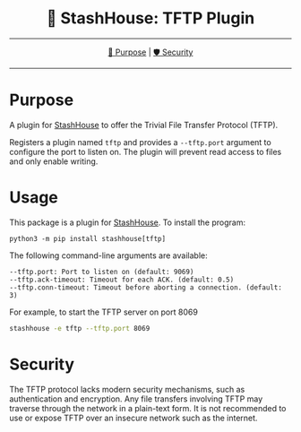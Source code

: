 <!--suppress HtmlDeprecatedAttribute-->
<div align="center">
   <h1>🌴 StashHouse: TFTP Plugin</h1>
</div>

<hr />

<div align="center">

[💼 Purpose](#purpose) | [🛡️ Security](#security)

</div>

<hr />

# Purpose

A plugin for [StashHouse](https://pypi.org/project/stashhouse/) to offer the Trivial File Transfer Protocol (TFTP).

Registers a plugin named `tftp` and provides a `--tftp.port` argument to configure the port to listen on. The plugin
will prevent read access to files and only enable writing.

# Usage

This package is a plugin for [StashHouse](https://pypi.org/project/stashhouse/). To install the program:

```console
python3 -m pip install stashhouse[tftp]
```

The following command-line arguments are available:
```
--tftp.port: Port to listen on (default: 9069)
--tftp.ack-timeout: Timeout for each ACK. (default: 0.5)
--tftp.conn-timeout: Timeout before aborting a connection. (default: 3)
```

For example, to start the TFTP server on port 8069
```bash
stashhouse -e tftp --tftp.port 8069
```

# Security

The TFTP protocol lacks modern security mechanisms, such as authentication and encryption. Any file transfers involving
TFTP may traverse through the network in a plain-text form. It is not recommended to use or expose TFTP over an insecure
network such as the internet.
